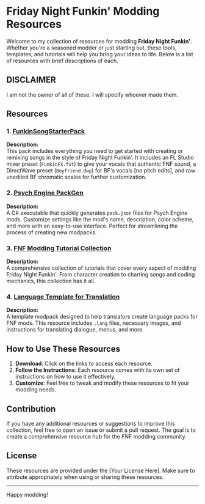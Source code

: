 # Friday Night Funkin' Modding Resources

Welcome to my collection of resources for modding **Friday Night Funkin'**. Whether you're a seasoned modder or just starting out, these tools, templates, and tutorials will help you bring your ideas to life. Below is a list of resources with brief descriptions of each.

## DISCLAIMER

I am not the owner of all of these. I will specify whoever made them.

## Resources

### 1. [FunkinSongStarterPack](link_to_your_resource)
**Description:**  
This pack includes everything you need to get started with creating or remixing songs in the style of Friday Night Funkin'. It includes an FL Studio mixer preset (`FunkinFX.fst`) to give your vocals that authentic FNF sound, a DirectWave preset (`Boyfriend.dwp`) for BF's vocals [no pitch edits], and raw unedited BF chromatic scales for further customization.

### 2. [Psych Engine PackGen](link_to_your_resource)
**Description:**  
A C# executable that quickly generates `pack.json` files for Psych Engine mods. Customize settings like the mod's name, description, color scheme, and more with an easy-to-use interface. Perfect for streamlining the process of creating new modpacks.

### 3. [FNF Modding Tutorial Collection](link_to_your_resource)
**Description:**  
A comprehensive collection of tutorials that cover every aspect of modding Friday Night Funkin'. From character creation to charting songs and coding mechanics, this collection has it all.

### 4. [Language Template for Translation](link_to_your_resource)
**Description:**  
A template modpack designed to help translators create language packs for FNF mods. This resource includes `.lang` files, necessary images, and instructions for translating dialogue, menus, and more.


## How to Use These Resources

1. **Download**: Click on the links to access each resource.
2. **Follow the Instructions**: Each resource comes with its own set of instructions on how to use it effectively.
3. **Customize**: Feel free to tweak and modify these resources to fit your modding needs.

## Contribution

If you have any additional resources or suggestions to improve this collection, feel free to open an issue or submit a pull request. The goal is to create a comprehensive resource hub for the FNF modding community.

## License

These resources are provided under the [Your License Here]. Make sure to attribute appropriately when using or sharing these resources.

---

Happy modding!
